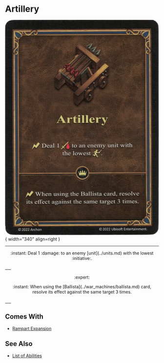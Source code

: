 # Artillery

![Artillery](../assets/abilities-artillery.webp){ width="340" align=right }

___
<p style="text-align: center;" markdown>:instant: Deal 1 :damage: to an enemy [unit](../units.md) with the lowest :initiative:.</p>
___
<p style="text-align: center;" markdown> :expert: </p>

<p style="text-align: center;" markdown>:instant: When using the [Ballista](../war_machines/ballista.md) card, resolve its effect against the same target 3 times.</p>
___


## Comes With

- [Rampart Expansion](../content.md)


## See Also

- [List of Abilities](index.md)

